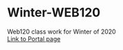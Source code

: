 # Winter-WEB120
Web120 class work for Winter of 2020 <br>
[Link to Portal page](http://jessicasites.com/web120/index.php)


